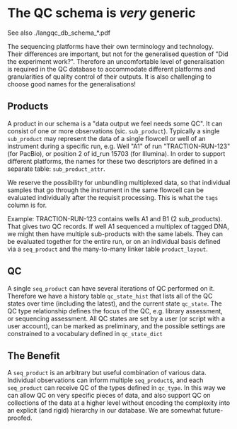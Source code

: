 # The QC schema is *very* generic

See also ./langqc_db_schema_*.pdf

The sequencing platforms have their own terminology and technology. Their differences are important, but not for the generalised question of "Did the experiment work?". Therefore an uncomfortable level of generalisation is required in the QC database to accommodate different platforms and granularities of quality control of their outputs. It is also challenging to choose good names for the generalisations!

## Products

A product in our schema is a "data output we feel needs some QC". It can consist of one or more observations (sic. `sub_product`). Typically a single `sub_product` may represent the data of a single flowcell or well of an instrument during a specific run, e.g. Well "A1" of run "TRACTION-RUN-123" (for PacBio), or position 2 of id_run 15703 (for Illumina). In order to support different platforms, the names for these two descriptors are defined in a separate table: `sub_product_attr`.

We reserve the possibility for unbundling multiplexed data, so that individual samples that go through the instrument in the same flowcell can be evaluated individually after the requisit processing. This is what the `tags` column is for.

Example: TRACTION-RUN-123 contains wells A1 and B1 (2 sub_products). That gives two QC records. If well A1 sequenced a multiplex of tagged DNA, we might then have multiple sub-products with the same labels. They can be evaluated together for the entire run, or on an individual basis defined via a `seq_product` and the many-to-many linker table `product_layout`.

## QC

A single `seq_product` can have several iterations of QC performed on it. Therefore we have a history table `qc_state_hist` that lists all of the QC states over time (including the latest), and the current state `qc_state`. The QC type relationship defines the focus of the QC, e.g. library assessment, or sequencing assessment. All QC states are set by a user (or script with a user account), can be marked as preliminary, and the possible settings are constrained to a vocabulary defined in `qc_state_dict`

## The Benefit

A `seq_product` is an arbitrary but useful combination of various data. Individual observations can inform multiple `seq_product`s, and each `seq_product` can receive QC of the types defined in `qc_type`. In this way we can allow QC on very specific pieces of data, and also support QC on collections of the data at a higher level without encoding the complexity into an explicit (and rigid) hierarchy in our database. We are somewhat future-proofed.
